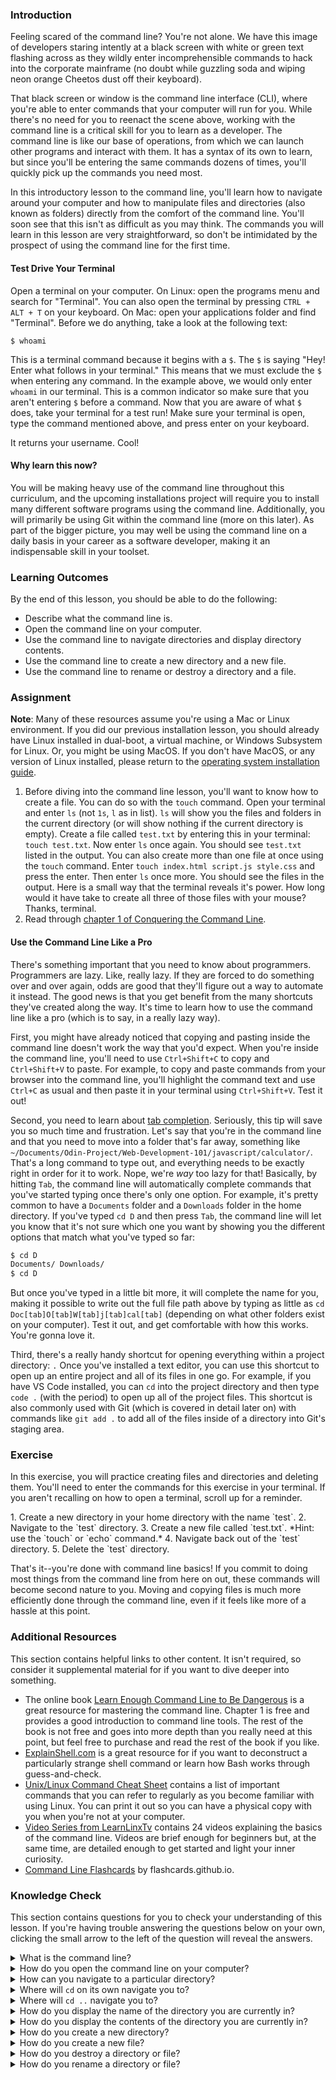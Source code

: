 ### Introduction

Feeling scared of the command line? You're not alone. We have this image of developers staring intently at a black screen with white or green text flashing across as they wildly enter incomprehensible commands to hack into the corporate mainframe (no doubt while guzzling soda and wiping neon orange Cheetos dust off their keyboard).

That black screen or window is the command line interface (CLI), where you're able to enter commands that your computer will run for you. While there's no need for you to reenact the scene above, working with the command line is a critical skill for you to learn as a developer. The command line is like our base of operations, from which we can launch other programs and interact with them. It has a syntax of its own to learn, but since you'll be entering the same commands dozens of times, you'll quickly pick up the commands you need most.

In this introductory lesson to the command line, you'll learn how to navigate around your computer and how to manipulate files and directories (also known as folders) directly from the comfort of the command line. You'll soon see that this isn't as difficult as you may think. The commands you will learn in this lesson are very straightforward, so don't be intimidated by the prospect of using the command line for the first time.

#### Test Drive Your Terminal
Open a terminal on your computer. On Linux: open the programs menu and search for "Terminal". You can also open the terminal by pressing `CTRL + ALT + T` on your keyboard. On Mac: open your applications folder and find "Terminal". Before we do anything, take a look at the following text:
``` 
$ whoami
```
This is a terminal command because it begins with a `$`. The `$` is saying "Hey! Enter what follows in your terminal." This means that we must exclude the `$` when entering any command. In the example above, we would only enter `whoami` in our terminal. This is a common indicator so make sure that you aren't entering `$` before a command. Now that you are aware of what `$` does, take your terminal for a test run! Make sure your terminal is open, type the command mentioned above, and press enter on your keyboard.

It returns your username. Cool!

#### Why learn this now?

You will be making heavy use of the command line throughout this curriculum, and the upcoming installations project will require you to install many different software programs using the command line. Additionally, you will primarily be using Git within the command line (more on this later). As part of the bigger picture, you may well be using the command line on a daily basis in your career as a software developer, making it an indispensable skill in your toolset.

### Learning Outcomes
By the end of this lesson, you should be able to do the following:

- Describe what the command line is.
- Open the command line on your computer.
- Use the command line to navigate directories and display directory contents.
- Use the command line to create a new directory and a new file.
- Use the command line to rename or destroy a directory and a file.

### Assignment
**Note**: Many of these resources assume you're using a Mac or Linux environment. If you did our previous installation lesson, you should already have Linux installed in dual-boot, a virtual machine, or Windows Subsystem for Linux. Or, you might be using MacOS. If you don't have MacOS, or any version of Linux installed, please return to the [operating system installation guide](https://www.theodinproject.com/courses/web-development-101/lessons/prerequisites).

1. Before diving into the command line lesson, you'll want to know how to create a file. You can do so with the `touch` command. Open your terminal and enter `ls` (not `1s`, `l` as in list). `ls` will show you the files and folders in the current directory (or will show nothing if the current directory is empty). Create a file called `test.txt` by entering this in your terminal: `touch test.txt`. Now enter `ls` once again. You should see `test.txt` listed in the output. You can also create more than one file at once using the `touch` command. Enter `touch index.html script.js style.css` and press the enter. Then enter `ls` once more. You should see the files in the output. Here is a small way that the terminal reveals it's power. How long would it have take to create all three of those files with your mouse? Thanks, terminal.
2. Read through [chapter 1 of Conquering the Command Line](http://conqueringthecommandline.com/book/basics).


#### Use the Command Line Like a Pro
There's something important that you need to know about programmers. Programmers are lazy. Like, really lazy. If they are forced to do something over and over again, odds are good that they'll figure out a way to automate it instead. The good news is that you get benefit from the many shortcuts they've created along the way. It's time to learn how to use the command line like a pro (which is to say, in a really lazy way). 

First, you might have already noticed that copying and pasting inside the command line doesn't work the way that you'd expect. When you're inside the command line, you'll need to use `Ctrl+Shift+C` to copy and `Ctrl+Shift+V` to paste. For example, to copy and paste commands from your browser into the command line, you'll highlight the command text and use `Ctrl+C` as usual and then paste it in your terminal using `Ctrl+Shift+V`. Test it out!

Second, you need to learn about [tab completion](https://en.wikipedia.org/wiki/Command-line_completion). Seriously, this tip will save you so much time and frustration. Let's say that you're in the command line and that you need to move into a folder that's far away, something like `~/Documents/Odin-Project/Web-Development-101/javascript/calculator/`. That's a long command to type out, and everything needs to be exactly right in order for it to work. Nope, we're *way* too lazy for that! Basically, by hitting `Tab`, the command line will automatically complete commands that you've started typing once there's only one option. For example, it's pretty common to have a `Documents` folder and a `Downloads` folder in the home directory. If you've typed `cd D` and then press `Tab`, the command line will let you know that it's not sure which one you want by showing you the different options that match what you've typed so far:
```bash
$ cd D
Documents/ Downloads/
$ cd D
```
But once you've typed in a little bit more, it will complete the name for you, making it possible to write out the full file path above by typing as little as `cd Doc[tab]O[tab]W[tab]j[tab]cal[tab]` (depending on what other folders exist on your computer). Test it out, and get comfortable with how this works. You're gonna love it.

Third, there's a really handy shortcut for opening everything within a project directory: `.` Once you've installed a text editor, you can use this shortcut to open up an entire project and all of its files in one go. For example, if you have VS Code installed, you can `cd` into the project directory and then type `code .` (with the period) to open up all of the project files. This shortcut is also commonly used with Git (which is covered in detail later on) with commands like `git add .` to add all of the files inside of a directory into Git's staging area.

### Exercise
In this exercise, you will practice creating files and directories and deleting them. You'll need to enter the commands for this exercise in your terminal. If you aren't recalling on how to open a terminal, scroll up for a reminder.

<div class="lesson-content__panel" markdown="1">
  1. Create a new directory in your home directory with the name `test`.
  2. Navigate to the `test` directory.
  3. Create a new file called `test.txt`. *Hint: use the `touch` or `echo` command.*
  4. Navigate back out of the `test` directory.
  5. Delete the `test` directory.
</div>

That's it--you're done with command line basics! If you commit to doing most things from the command line from here on out, these commands will become second nature to you. Moving and copying files is much more efficiently done through the command line, even if it feels like more of a hassle at this point.

### Additional Resources
This section contains helpful links to other content. It isn't required, so consider it supplemental material for if you want to dive deeper into something.

* The online book [Learn Enough Command Line to Be Dangerous](https://www.learnenough.com/command-line-tutorial) is a great resource for mastering the command line. Chapter 1 is free and provides a good introduction to command line tools. The rest of the book is not free and goes into more depth than you really need at this point, but feel free to purchase and read the rest of the book if you like.
* [ExplainShell.com](http://explainshell.com/) is a great resource for if you want to deconstruct a particularly strange shell command or learn how Bash works through guess-and-check.
* [Unix/Linux Command Cheat Sheet](https://files.fosswire.com/2007/08/fwunixref.pdf) contains a list of important commands that you can refer to regularly as you become familiar with using Linux. You can print it out so you can have a physical copy with you when you're not at your computer. 
* [Video Series from LearnLinxTv](https://www.youtube.com/playlist?list=PLT98CRl2KxKHaKA9-4_I38sLzK134p4GJ) contains 24 videos explaining the basics of the command line. Videos are brief enough for beginners but, at the same time, are detailed enough to get started and light your inner curiosity.
* [Command Line Flashcards](https://flashcards.github.io/command_line/introduction.html) by flashcards.github.io.

### Knowledge Check
This section contains questions for you to check your understanding of this lesson. If you're having trouble answering the questions below on your own, clicking the small arrow to the left of the question will reveal the answers.

<details>
<summary>What is the command line?</summary>
<ul><ul>
  <li>The command line is a way to interact with the computer using specific words called "commands".</li>
</ul></ul>
</details>

<details>
<summary>How do you open the command line on your computer?</summary>
<ul><ul>
  <li>On Linux: Open the programs menu and search for "Terminal". You can also open the terminal by pressing <code>CTRL</code> + <code>ALT</code> + <code>T</code>.</li>
  <li>On Mac: Open your applications folder and find "Terminal".</li>
</ul></ul>
</details>

<details>
<summary>How can you navigate to a particular directory?</summary>
<ul><ul>
  <li>You can use the <code>cd</code> command to change directories.</li>
</ul></ul>
</details>

<details>
<summary>Where will <code>cd</code> on its own navigate you to?</summary>
<ul><ul>
  <li>On Linux and Mac, it will navigate you home.</li>
</ul></ul>
</details>

<details>
<summary>Where will <code>cd ..</code> navigate you to?</summary>
<ul><ul>
  <li>It will navigate you "up" one folder, that is, into the parent of the current directory.</li>
</ul></ul>
</details>

<details>
<summary>How do you display the name of the directory you are currently in?</summary>
<ul><ul>
  <li>On Linux and Mac, use the <code>pwd</code> (print working directory) command.</li>
</ul></ul>
</details>

<details>
<summary>How do you display the contents of the directory you are currently in?</summary>
<ul><ul>
  <li>On Linux and Mac, use the <code>ls</code> command. Use <code>ls -l</code> to display the files in a list.</li>
</ul></ul>
</details>

<details>
<summary>How do you create a new directory?</summary>
<ul><ul>
  <li>You can do this using the <code>mkdir</code> command.</li>
</ul></ul>
</details>

<details>
<summary>How do you create a new file?</summary>
<ul><ul>
  <li>On Linux and Mac, use the <code>touch</code> command, e.g., <code>touch new-file.txt</code>.</li>
</ul></ul>
</details>

<details>
<summary>How do you destroy a directory or file?</summary>
<ul><ul>
  <li>On Linux and Mac, use the <code>rm</code> command. To destroy folders, use <code>rm -r</code> or <code>rmdir</code>.</li>
</ul></ul>
</details>

<details>
<summary>How do you rename a directory or file?</summary>
<ul><ul>
  <li>On Linux and Mac, use the <code>mv</code> command, e.g., <code>mv folder/old-file.txt folder/new-file.txt</code>.</li>
</ul></ul>
</details>
